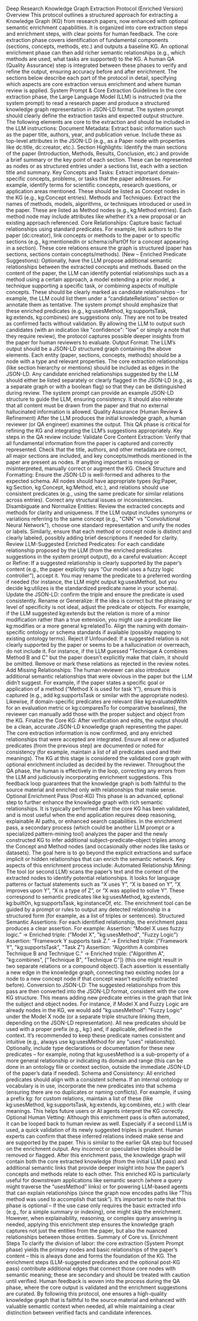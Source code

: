 Deep Research Knowledge Graph Extraction Protocol (Enriched Version)
Overview
This protocol outlines a structured approach for extracting a Knowledge Graph (KG) from research papers, now enhanced with optional semantic enrichment capabilities. It is organized into core extraction steps and enrichment steps, with clear points for human feedback. The core extraction phase covers identification of fundamental components (sections, concepts, methods, etc.) and outputs a baseline KG. An optional enrichment phase can then add richer semantic relationships (e.g., which methods are used, what tasks are supported) to the KG. A human QA (Quality Assurance) step is integrated between these phases to verify and refine the output, ensuring accuracy before and after enrichment. The sections below describe each part of the protocol in detail, specifying which aspects are core extraction versus enrichment and where human review is applied.
System Prompt & Core Extraction Guidelines
In the core extraction phase, the Large Language Model (LLM) is instructed (via the system prompt) to read a research paper and produce a structured knowledge graph representation in JSON-LD format. The system prompt should clearly define the extraction tasks and expected output structure. The following elements are core to the extraction and should be included in the LLM instructions:
Document Metadata: Extract basic information such as the paper title, authors, year, and publication venue. Include these as top-level attributes in the JSON-LD (e.g., as a Paper node with properties like dc:title, dc:creator, etc.).
Section Highlights: Identify the main sections of the paper (Introduction, Methods, Results, Conclusion, etc.) and provide a brief summary or the key point of each section. These can be represented as nodes or as structured entries under a sections list, each with a section title and summary.
Key Concepts and Tasks: Extract important domain-specific concepts, problems, or tasks that the paper addresses. For example, identify terms for scientific concepts, research questions, or application areas mentioned. These should be listed as Concept nodes in the KG (e.g., kg:Concept entries).
Methods and Techniques: Extract the names of methods, models, algorithms, or techniques introduced or used in the paper. These are listed as Method nodes (e.g., kg:Method entries). Each method node may include attributes like whether it’s a new proposal or an existing approach referenced.
Core Relationships: Capture basic factual relationships using standard predicates. For example, link authors to the paper (dc:creator), link concepts or methods to the paper or to specific sections (e.g., kg:mentionedIn or schema:isPartOf for a concept appearing in a section). These core relations ensure the graph is structured (paper has sections, sections contain concepts/methods).
(New – Enriched Predicate Suggestions): Optionally, have the LLM propose additional semantic relationships between the extracted concepts and methods. Based on the content of the paper, the LLM can identify potential relationships such as a method using a certain approach, a model extending a prior model, a technique supporting a specific task, or combining aspects of multiple concepts. These should be clearly marked as candidate relationships – for example, the LLM could list them under a “candidateRelations” section or annotate them as tentative. The system prompt should emphasize that these enriched predicates (e.g., kg:usesMethod, kg:supportsTask, kg:extends, kg:combines) are suggestions only. They are not to be treated as confirmed facts without validation. By allowing the LLM to output such candidates (with an indication like "confidence": "low" or simply a note that they require review), the protocol captures possible deeper insights from the paper for human reviewers to evaluate.
Output Format: The LLM’s output should be a JSON-LD structured graph containing the above elements. Each entity (paper, sections, concepts, methods) should be a node with a type and relevant properties. The core extraction relationships (like section hierarchy or mentions) should be included as edges in the JSON-LD. Any candidate enriched relationships suggested by the LLM should either be listed separately or clearly flagged in the JSON-LD (e.g., as a separate graph or with a boolean flag) so that they can be distinguished during review. The system prompt can provide an example JSON-LD structure to guide the LLM, ensuring consistency. It should also reiterate that all content must be drawn from the paper and that no external hallucinated information is allowed.
Quality Assurance (Human Review & Refinement)
After the LLM produces the initial knowledge graph, a human reviewer (or QA engineer) examines the output. This QA phase is critical for refining the KG and integrating the LLM’s suggestions appropriately. Key steps in the QA review include:
Validate Core Content Extraction: Verify that all fundamental information from the paper is captured and correctly represented. Check that the title, authors, and other metadata are correct, all major sections are included, and key concepts/methods mentioned in the paper are present as nodes. If anything important is missing or misinterpreted, manually correct or augment the KG.
Check Structure and Formatting: Ensure the JSON-LD is well-formed and adheres to the expected schema. All nodes should have appropriate types (kg:Paper, kg:Section, kg:Concept, kg:Method, etc.), and relations should use consistent predicates (e.g., using the same predicate for similar relations across entries). Correct any structural issues or inconsistencies.
Disambiguate and Normalize Entities: Review the extracted concepts and methods for clarity and uniqueness. If the LLM output includes synonyms or variations referring to the same concept (e.g., "CNN" vs "Convolutional Neural Network"), choose one standard representation and unify the nodes or labels. Similarly, ensure that each method or concept node is distinct and clearly labeled, possibly adding brief descriptions if needed for clarity.
Review LLM-Suggested Enriched Predicates: For each candidate relationship proposed by the LLM (from the enriched predicates suggestions in the system prompt output), do a careful evaluation:
Accept or Refine: If a suggested relationship is clearly supported by the paper’s content (e.g., the paper explicitly says “Our model uses a fuzzy logic controller”), accept it. You may rename the predicate to a preferred wording if needed (for instance, the LLM might output kg:usesMethod, but you decide kg:utilizes is the standardized predicate name in your schema). Update the JSON-LD: confirm the triple and ensure the predicate is used consistently.
Rename or Generalize: If the idea is correct but the phrasing or level of specificity is not ideal, adjust the predicate or objects. For example, if the LLM suggested kg:extends but the relation is more of a minor modification rather than a true extension, you might use a predicate like kg:modifies or a more general kg:relatedTo. Align the naming with domain-specific ontology or schema standards if available (possibly mapping to existing ontology terms).
Reject if Unfounded: If a suggested relation is not clearly supported by the paper or seems to be a hallucination or overreach, do not include it. For instance, if the LLM guessed "Technique A combines Method B and C" but the paper doesn’t explicitly make that claim, it should be omitted. Remove or mark these relations as rejected in the review notes.
Add Missing Relationships: The human reviewer can also introduce additional semantic relationships that were obvious in the paper but the LLM didn’t suggest. For example, if the paper states a specific goal or application of a method (“Method X is used for task Y”), ensure this is captured (e.g., add kg:supportsTask or similar with the appropriate nodes). Likewise, if domain-specific predicates are relevant (like kg:evaluatedWith for an evaluation metric or kg:comparesTo for comparative baselines), the reviewer can manually add those with the proper subject and object from the KG.
Finalize the Core KG: After verification and edits, the output should be a clean, accurate JSON-LD knowledge graph representing the paper. The core extraction information is now confirmed, and any enriched relationships that were accepted are integrated. Ensure all new or adjusted predicates (from the previous step) are documented or noted for consistency (for example, maintain a list of all predicates used and their meanings). The KG at this stage is considered the validated core graph with optional enrichment included as decided by the reviewer.
Throughout the QA phase, the human is effectively in the loop, correcting any errors from the LLM and judiciously incorporating enrichment suggestions. This feedback loop guarantees that the knowledge graph is both faithful to the source material and enriched only with relationships that make sense.
Optional Enrichment Pass (Post-KG)
This phase is an advanced, optional step to further enhance the knowledge graph with rich semantic relationships. It is typically performed after the core KG has been validated, and is most useful when the end application requires deep reasoning, explainable AI paths, or enhanced search capabilities. In the enrichment pass, a secondary process (which could be another LLM prompt or a specialized pattern-mining tool) analyzes the paper and the newly constructed KG to infer additional subject–predicate–object triples among the Concept and Method nodes (and occasionally other nodes like tasks or datasets). The goal here is to go beyond the explicit extractions and surface implicit or hidden relationships that can enrich the semantic network. Key aspects of this enrichment process include:
Automated Relationship Mining: The tool (or second LLM) scans the paper’s text and the context of the extracted nodes to identify potential relationships. It looks for language patterns or factual statements such as “X uses Y”, “X is based on Y”, “X improves upon Y”, “X is a type of Z”, or “X was applied to solve Y”. These correspond to semantic predicates like kg:usesMethod, kg:extends, kg:builtOn, kg:supportsTask, kg:instanceOf, etc. The enrichment tool can be guided by a prompt or rules to output any detected relationship in a structured form (for example, as a list of triples or sentences).
Structured Semantic Assertions: For each identified relationship, the enrichment pass produces a clear assertion. For example:
Assertion: “Model X uses fuzzy logic.” → Enriched triple: ("Model X", "kg:usesMethod", "Fuzzy Logic")
Assertion: “Framework Y supports task Z.” → Enriched triple: ("Framework Y", "kg:supportsTask", "Task Z")
Assertion: “Algorithm A combines Technique B and Technique C.” → Enriched triple: ("Algorithm A", "kg:combines", ["Technique B", "Technique C"]) (this one might result in two separate relations or a compound object).
Each assertion is essentially a new edge in the knowledge graph, connecting two existing nodes (or a node to a new concept node if that concept wasn’t explicitly extracted before).
Conversion to JSON-LD: The suggested relationships from this pass are then converted into the JSON-LD format, consistent with the core KG structure. This means adding new predicate entries in the graph that link the subject and object nodes. For instance, if Model X and Fuzzy Logic are already nodes in the KG, we would add "kg:usesMethod": "Fuzzy Logic" under the Model X node (or a separate triple structure linking them, depending on the JSON-LD representation). All new predicates should be used with a proper prefix (e.g., kg:) and, if applicable, defined in the context. It’s recommended to keep these predicate names consistent and intuitive (e.g., always use kg:usesMethod for any "uses" relationship). Optionally, include type declarations or documentation for these new predicates – for example, noting that kg:usesMethod is a sub-property of a more general relationship or indicating its domain and range (this can be done in an ontology file or context section, outside the immediate JSON-LD of the paper’s data if needed).
Schema and Consistency: All enriched predicates should align with a consistent schema. If an internal ontology or vocabulary is in use, incorporate the new predicates into that schema (ensuring there are no duplicates or naming conflicts). For example, if using a prefix kg: for custom relations, maintain a list of these (like kg:usesMethod, kg:supportsTask, kg:extends, kg:combines, etc.) with clear meanings. This helps future users or AI agents interpret the KG correctly.
Optional Human Vetting: Although this enrichment pass is often automated, it can be looped back to human review as well. Especially if a second LLM is used, a quick validation of its newly suggested triples is prudent. Human experts can confirm that these inferred relations indeed make sense and are supported by the paper. This is similar to the earlier QA step but focused on the enrichment output. Any incorrect or speculative triples should be removed or flagged.
After this enrichment pass, the knowledge graph will contain both the core extracted knowledge (from the initial LLM pass) and additional semantic links that provide deeper insight into how the paper’s concepts and methods relate to each other. This enriched KG is particularly useful for downstream applications like semantic search (where a query might traverse the “usesMethod” links) or for powering LLM-based agents that can explain relationships (since the graph now encodes paths like “This method was used to accomplish that task”). It’s important to note that this phase is optional – if the use case only requires the basic extracted info (e.g., for a simple summary or indexing), one might skip the enrichment. However, when explainability, reasoning, or complex query answering is needed, applying this enrichment step ensures the knowledge graph captures not just the entities from the paper, but also the nuanced relationships between those entities.
Summary of Core vs. Enrichment Steps
To clarify the division of labor: the core extraction (System Prompt phase) yields the primary nodes and basic relationships of the paper’s content – this is always done and forms the foundation of the KG. The enrichment steps (LLM-suggested predicates and the optional post-KG pass) contribute additional edges that connect those core nodes with semantic meaning; these are secondary and should be treated with caution until verified. Human feedback is woven into the process during the QA phase, where the core output is validated and the enrichment suggestions are curated. By following this protocol, one ensures a high-quality knowledge graph that is faithful to the source material and enhanced with valuable semantic context when needed, all while maintaining a clear distinction between verified facts and candidate inferences.